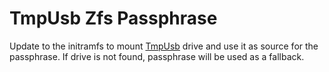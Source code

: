 TmpUsb Zfs Passphrase
=====================

Update to the initramfs to mount [TmpUsb](https://medo64.com/tmpusb) drive and
use it as source for the passphrase. If drive is not found, passphrase will be
used as a fallback.
